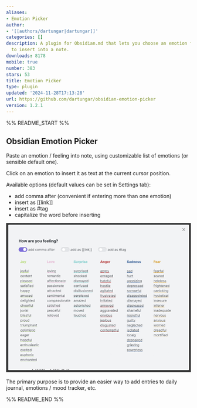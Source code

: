 ```yaml
---
aliases:
- Emotion Picker
author:
- '[[authors/dartungar|dartungar]]'
categories: []
description: A plugin for Obsidian.md that lets you choose an emotion from a list
  to insert into a note.
downloads: 8178
mobile: true
number: 383
stars: 53
title: Emotion Picker
type: plugin
updated: '2024-11-28T17:13:28'
url: https://github.com/dartungar/obsidian-emotion-picker
version: 1.2.1
---
```


%% README_START %%

## Obsidian Emotion Picker

Paste an emotion / feeling into note, using customizable list of emotions (or sensible default one).

Click on an emotion to insert it as text at the current cursor position.

Available options (default values can be set in Settings tab):

-   add comma after (convenient if entering more than one emotion)
-   insert as [[link]]
-   insert as #tag
-   capitalize the word before inserting

![Plugin overview](https://raw.githubusercontent.com/dartungar/obsidian-emotion-picker/HEAD/emotion-picker.png "Plugin overview")

The primary purpose is to provide an easier way to add entries to daily journal, emotions / mood tracker, etc.


%% README_END %%